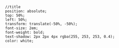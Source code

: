     //title
    position: absolute;
    top: 50%;
    left: 50%;
    transform: translate(-50%, -50%);
    font-size: 2em;
    font-weight: bold;
    text-shadow: 2px 2px 4px rgba(255, 253, 253, 0.4);
    color: white;
